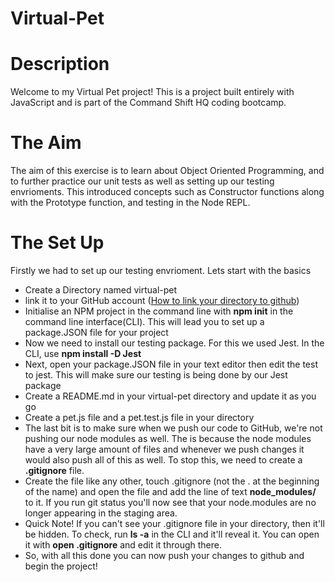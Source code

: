 # Virtual-Pet

# Description
Welcome to my Virtual Pet project! This is a project built entirely with JavaScript and is part of the Command Shift HQ coding bootcamp. 

# The Aim
The aim of this exercise is to learn about Object Oriented Programming, and to further practice our unit tests as well as setting up our testing envrioments. This introduced concepts such as Constructor functions along with the Prototype function, and testing in the Node REPL. 

# The Set Up
Firstly we had to set up our testing envrioment. Lets start with the basics
* Create a Directory named virtual-pet
* link it to your GitHub account ([How to link your directory to github](https://docs.github.com/en/migrations/importing-source-code/using-the-command-line-to-import-source-code/adding-locally-hosted-code-to-github))
* Initialise an NPM project in the command line with **npm init** in the command line interface(CLI). This will lead you to set up a package.JSON file for your project
* Now we need to install our testing package. For this we used Jest. In the CLI, use **npm install -D Jest**
* Next, open your package.JSON file in your text editor then edit the test to jest. This will make sure our testing is being done by our Jest package
* Create a README.md in your virtual-pet directory and update it as you go
* Create a pet.js file and a pet.test.js file in your directory
* The last bit is to make sure when we push our code to GitHub, we're not pushing our node modules as well. The is because the node modules have a very large amount of files and whenever we push changes it would also push all of this as well. To stop this, we need to create a **.gitignore** file.
* Create the file like any other, touch .gitignore (not the . at the beginning of the name) and open the file and add the line of text **node_modules/** to it. If you run git status you'll now see that your node.modules are no longer appearing in the staging area. 
* Quick Note! If you can't see your .gitignore file in your directory, then it'll be hidden. To check, run **ls -a** in the CLI and it'll reveal it. You can open it with **open .gitignore** and edit it through there. 
* So, with all this done you can now push your changes to github and begin the project!
